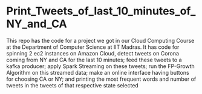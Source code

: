 # Print_Tweets_of_last_10_minutes_of_NY_and_CA
This repo has the code for a project we got in our Cloud Computing Course at the Department of Computer Science at IIT Madras. It has code for spinning 2 ec2 instances on Amazon Cloud, detect tweets on Corona coming from NY and CA for the last 10 minutes; feed these tweets to a kafka producer;  apply Spark Streaming on these tweets; run the FP-Growth Algorithm on this streamed data; make an online interface having buttons for choosing CA or NY; and printing the most frequent words and number of tweets in the tweets of that respective state selected
